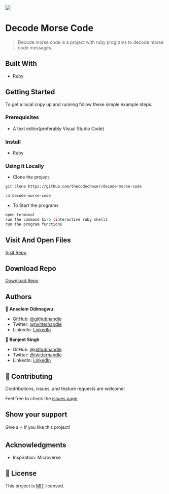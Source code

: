 ![](https://img.shields.io/badge/thecodechaser-blueviolet)

# Decode Morse Code

> Decode morse code is a project with ruby programs to decode morse code messages.

## Built With

- Ruby

## Getting Started

To get a local copy up and running follow these simple example steps.

### Prerequisites
- A text editor(preferably Visual Studio Code)

### Install
- Ruby

### Using it Locally

- Clone the project

```bash 
git clone https://github.com/thecodechaser/decode-morse-code

cd decode-morse-code
```

- To Start the programs
```bash
open terminal
run the command $irb (interactive ruby shell)
run the program functions
```


## Visit And Open Files

[Visit Repo](https://github.com/thecodechaser/decode-morse-code)

## Download Repo

[Download Repo](https://github.com/thecodechaser/decode-morse-code/archive/refs/heads/main.zip)

## Authors

👤 **Anselem Odimegwu**

- GitHub: [@githubhandle](https://github.com/AnselemOdims)
- Twitter: [@twitterhandle](https://twitter.com/thecodechaser)
- LinkedIn: [LinkedIn](https://linkedin.com/in/anselem-odimegwu)

👤 **Ranjeet Singh**

- GitHub: [@githubhandle](https://github.com/thecodechaser)
- Twitter: [@twitterhandle](https://twitter.com/thecodechaser)
- LinkedIn: [LinkedIn](https://linkedin.com/in/thecodechaser)


## 🤝 Contributing

Contributions, issues, and feature requests are welcome!

Feel free to check the [issues page](https://github.com/thecodechaser/decode-morse-code/issues).

## Show your support

Give a ⭐️ if you like this project!

## Acknowledgments

- Inspiration: Microverse

## 📝 License

This project is [MIT](./MIT.md) licensed.
